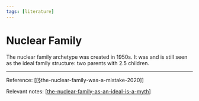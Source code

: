 ```yaml
---
tags: [literature]
---
```


# Nuclear Family

The nuclear family archetype was created in 1950s. It was and is still seen as the ideal family structure: two parents with 2.5 children.

---
Reference: [[§the-nuclear-family-was-a-mistake-2020]]

Relevant notes: [[the-nuclear-family-as-an-ideal-is-a-myth]]

[//begin]: # "Autogenerated link references for markdown compatibility"
[the-nuclear-family-as-an-ideal-is-a-myth]: the-nuclear-family-as-an-ideal-is-a-myth "The Nuclear Family as an Ideal Is a Myth"
[//end]: # "Autogenerated link references"